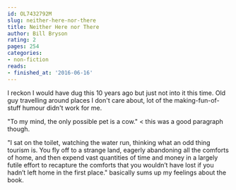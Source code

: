 ```yaml
---
id: OL7432792M
slug: neither-here-nor-there
title: Neither Here nor There
author: Bill Bryson
rating: 2
pages: 254
categories:
- non-fiction
reads:
- finished_at: '2016-06-16'
---
```

I reckon I would have dug this 10 years ago but just not into it this time. Old guy travelling around places I don't care about, lot of the making-fun-of-stuff humour didn't work for me.

"To my mind, the only possible pet is a cow." < this was a good paragraph though.

"I sat on the toilet, watching the water run, thinking what an odd thing tourism is. You fly off to a strange land, eagerly abandoning all the comforts of home, and then expend vast quantities of time and money in a largely futile effort to recapture the comforts that you wouldn’t have lost if you hadn’t left home in the first place." basically sums up my feelings about the book.
